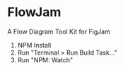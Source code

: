 # FlowJam
A Flow Diagram Tool Kit for FigJam





1) NPM Install
2) Run "Terminal > Run Build Task..."
3) Run "NPM: Watch"

